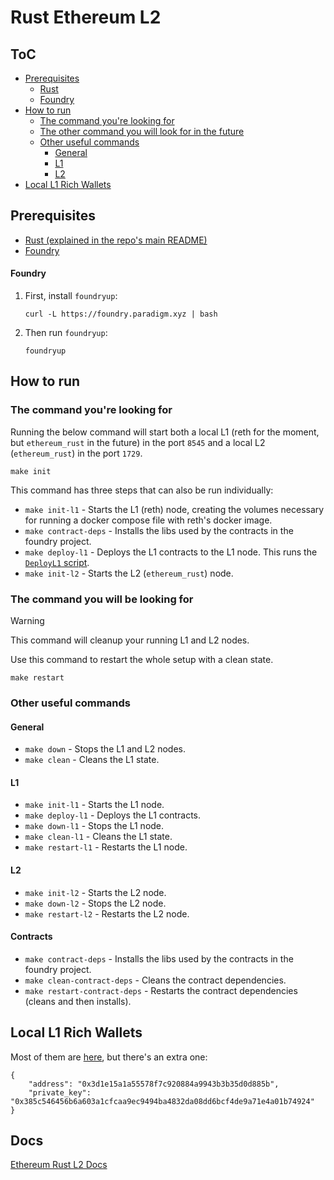 # Rust Ethereum L2

## ToC

- [Prerequisites](#prerequisites)
    - [Rust](#rust)
    - [Foundry](#foundry)
- [How to run](#how-to-run)
    - [The command you're looking for](#the-command-youre-looking-for)
    - [The other command you will look for in the future](#the-other-command-you-will-look-for-in-the-future)
    - [Other useful commands](#other-useful-commands)
        - [General](#general)
        - [L1](#l1)
        - [L2](#l2)
- [Local L1 Rich Wallets](#local-l1-rich-wallets)

## Prerequisites

- [Rust (explained in the repo's main README)](../../README.md)
- [Foundry](#foundry)

#### Foundry

1. First, install `foundryup`:
    ```shell
    curl -L https://foundry.paradigm.xyz | bash
    ```
2. Then run `foundryup`:
    ```shell
    foundryup
    ```

## How to run

### The command you're looking for

Running the below command will start both a local L1 (reth for the moment, but `ethereum_rust` in the future) in the port `8545` and a local L2 (`ethereum_rust`) in the port `1729`.

```
make init
```

This command has three steps that can also be run individually:

- `make init-l1` - Starts the L1 (reth) node, creating the volumes necessary for running a docker compose file with reth's docker image.
- `make contract-deps` - Installs the libs used by the contracts in the foundry project.
- `make deploy-l1` - Deploys the L1 contracts to the L1 node. This runs the [`DeployL1` script](./contracts/script/DeployL1.s.sol).
- `make init-l2` - Starts the L2 (`ethereum_rust`) node.

### The command you will be looking for

> [!WARNING]
> This command will cleanup your running L1 and L2 nodes.

Use this command to restart the whole setup with a clean state.

```
make restart
```

### Other useful commands

#### General

- `make down` - Stops the L1 and L2 nodes.
- `make clean` - Cleans the L1 state.

#### L1

- `make init-l1` - Starts the L1 node.
- `make deploy-l1` - Deploys the L1 contracts.
- `make down-l1` - Stops the L1 node.
- `make clean-l1` - Cleans the L1 state.
- `make restart-l1` - Restarts the L1 node.

#### L2

- `make init-l2` - Starts the L2 node.
- `make down-l2` - Stops the L2 node.
- `make restart-l2` - Restarts the L2 node.

#### Contracts

- `make contract-deps` - Installs the libs used by the contracts in the foundry project.
- `make clean-contract-deps` - Cleans the contract dependencies.
- `make restart-contract-deps` - Restarts the contract dependencies (cleans and then installs).

## Local L1 Rich Wallets

Most of them are [here](https://github.com/ethpandaops/ethereum-package/blob/main/src/prelaunch_data_generator/genesis_constants/genesis_constants.star), but there's an extra one:

```
{
    "address": "0x3d1e15a1a55578f7c920884a9943b3b35d0d885b",
    "private_key": "0x385c546456b6a603a1cfcaa9ec9494ba4832da08dd6bcf4de9a71e4a01b74924"
}
```

## Docs

[Ethereum Rust L2 Docs](./docs/README.md)

